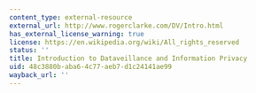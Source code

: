 ```yaml
---
content_type: external-resource
external_url: http://www.rogerclarke.com/DV/Intro.html
has_external_license_warning: true
license: https://en.wikipedia.org/wiki/All_rights_reserved
status: ''
title: Introduction to Dataveillance and Information Privacy
uid: 48c3880b-aba6-4c77-aeb7-d1c24141ae99
wayback_url: ''
---
```

